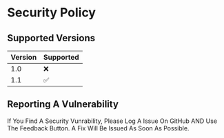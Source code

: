# Security Policy

## Supported Versions

| Version | Supported          |
| ------- | ------------------ |
| 1.0     | :x:                |
| 1.1     | :white_check_mark: |

## Reporting A Vulnerability

If You Find A Security Vunrability, Please Log A Issue On GitHub AND Use The Feedback Button. A Fix Will Be Issued As Soon As Possible.
